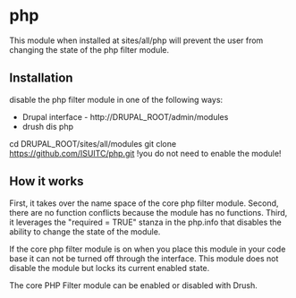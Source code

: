 php
===

This module when installed at sites/all/php will prevent the user from changing the state of the php filter module.

Installation
-------------

disable the php filter module in one of the following ways:
* Drupal interface - http://DRUPAL_ROOT/admin/modules
* drush dis php

cd DRUPAL_ROOT/sites/all/modules
git clone https://github.com/ISUITC/php.git
!you do not need to enable the module!

How it works
-------------

First, it takes over the name space of the core php filter module.
Second, there are no function conflicts because the module has no functions.
Third, it leverages the "required = TRUE" stanza in the php.info that disables the ability to change the state of the module.

If the core php filter module is on when you place this module in your code base it can not be turned off through the interface.
This module does not disable the module but locks its current enabled state.

The core PHP Filter module can be enabled or disabled with Drush.
